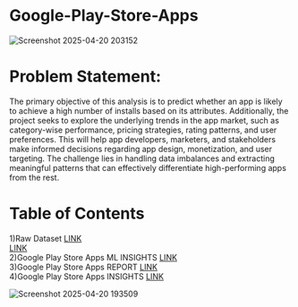 # Google-Play-Store-Apps
![Screenshot 2025-04-20 203152](https://github.com/user-attachments/assets/68973d2f-aa1d-49a5-881e-d837a55028a7)
# Problem Statement:
The primary objective of this analysis is to predict whether an app is likely to achieve a high number of installs based on its attributes. Additionally, the project seeks to explore the underlying trends in the app market, such as category-wise performance, pricing strategies, rating patterns, and user preferences. This will help app developers, marketers, and stakeholders make informed decisions regarding app design, monetization, and user targeting. The challenge lies in handling data imbalances and extracting meaningful patterns that can effectively differentiate high-performing apps from the rest.
# Table of Contents
1)Raw Dataset [LINK](https://drive.google.com/file/d/1we06PPVQXtLrH-SlNPvW0eaMld6jdLYe/view?usp=sharing) <br />
[LINK](https://drive.google.com/file/d/1-UF0TYCDfIuxiwMy2zjHIXsSpoz-jLDI/view?usp=sharing) <br /> 
2)Google Play Store Apps ML INSIGHTS [LINK](https://drive.google.com/file/d/15_pFP8okXtcfYizGvwlY-1PEemJGnnMk/view?usp=sharing) <br /> 
3)Google Play Store Apps REPORT [LINK](https://docs.google.com/presentation/d/1fzmjx0WgiGtyTnX1jZNQ4ZQ__nIz4mTH/edit?usp=sharing&ouid=118352450631541823028&rtpof=true&sd=true) <br /> 
4)Google Play Store Apps INSIGHTS [LINK](https://docs.google.com/document/d/1x64BSCNryKxJd80_2h4fW8jIp_ECKVdx/edit?usp=sharing&ouid=118352450631541823028&rtpof=true&sd=true) <br />

![Screenshot 2025-04-20 193509](https://github.com/user-attachments/assets/3285ab3d-9622-4fff-939c-670b0d43ca78)
